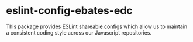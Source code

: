 # eslint-config-ebates-edc

This package provides ESLint [shareable configs](https://eslint.org/docs/developer-guide/shareable-configs) which allow us to
maintain a consistent coding style across our Javascript repositories.
